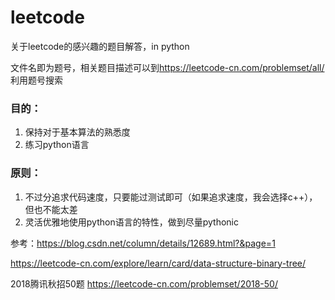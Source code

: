 # leetcode
关于leetcode的感兴趣的题目解答，in python

文件名即为题号，相关题目描述可以到<https://leetcode-cn.com/problemset/all/>利用题号搜索

### 目的：
1. 保持对于基本算法的熟悉度
2. 练习python语言

### 原则：
1. 不过分追求代码速度，只要能过测试即可（如果追求速度，我会选择c++），但也不能太差
2. 灵活优雅地使用python语言的特性，做到尽量pythonic


参考：https://blog.csdn.net/column/details/12689.html?&page=1

https://leetcode-cn.com/explore/learn/card/data-structure-binary-tree/

2018腾讯秋招50题
https://leetcode-cn.com/problemset/2018-50/
